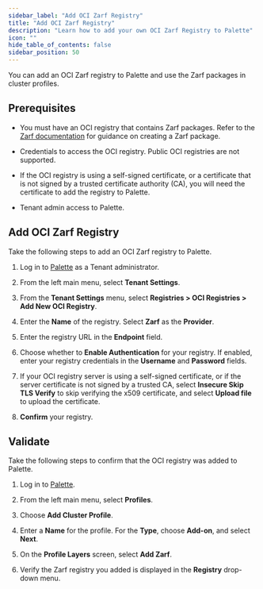 ```yaml
---
sidebar_label: "Add OCI Zarf Registry"
title: "Add OCI Zarf Registry"
description: "Learn how to add your own OCI Zarf Registry to Palette"
icon: ""
hide_table_of_contents: false
sidebar_position: 50
---
```


You can add an OCI Zarf registry to Palette and use the Zarf packages in cluster profiles.

## Prerequisites

- You must have an OCI registry that contains Zarf packages. Refer to the
  [Zarf documentation](https://docs.zarf.dev/tutorials/6-publish-and-deploy/) for guidance on creating a Zarf package.

- Credentials to access the OCI registry. Public OCI registries are not supported.

- If the OCI registry is using a self-signed certificate, or a certificate that is not signed by a trusted certificate
  authority (CA), you will need the certificate to add the registry to Palette.

- Tenant admin access to Palette.

## Add OCI Zarf Registry

Take the following steps to add an OCI Zarf registry to Palette.

1. Log in to [Palette](https://console.spectrocloud.com) as a Tenant administrator.

2. From the left main menu, select **Tenant Settings**.

3. From the **Tenant Settings** menu, select **Registries > OCI Registries > Add New OCI Registry**.

4. Enter the **Name** of the registry. Select **Zarf** as the **Provider**.

5. Enter the registry URL in the **Endpoint** field.

6. Choose whether to **Enable Authentication** for your registry. If enabled, enter your registry credentials
   in the **Username** and **Password** fields.

7. If your OCI registry server is using a self-signed certificate, or if the server certificate is not signed by a
   trusted CA, select **Insecure Skip TLS Verify** to skip verifying the x509 certificate, and select **Upload file** to
   upload the certificate.

8. **Confirm** your registry.

## Validate

Take the following steps to confirm that the OCI registry was added to Palette.

1. Log in to [Palette](https://console.spectrocloud.com).

2. From the left main menu, select **Profiles**.

3. Choose **Add Cluster Profile**.

4. Enter a **Name** for the profile. For the **Type**, choose **Add-on**, and select **Next**.

5. On the **Profile Layers** screen, select **Add Zarf**.

6. Verify the Zarf registry you added is displayed in the **Registry** drop-down menu.
